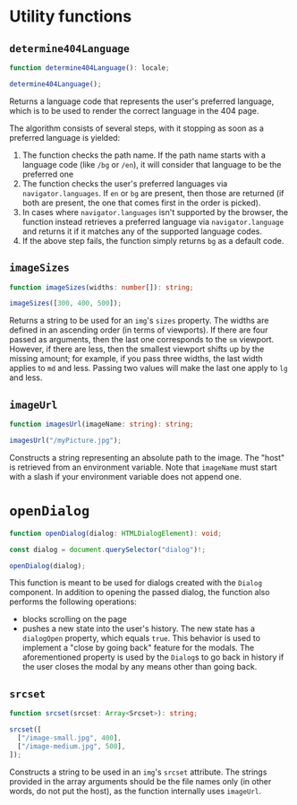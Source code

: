 # Utility functions

## `determine404Language`

```ts
function determine404Language(): locale;

determine404Language();
```

Returns a language code that represents the user's preferred language, which is to be used to render the correct language in the 404 page.

The algorithm consists of several steps, with it stopping as soon as a preferred language is yielded:

1. The function checks the path name. If the path name starts with a language code (like `/bg` or `/en`), it will consider that language to be the preferred one
2. The function checks the user's preferred languages via `navigator.languages`. If `en` or `bg` are present, then those are returned (if both are present, the one that comes first in the order is picked).
3. In cases where `navigator.languages` isn't supported by the browser, the function instead retrieves a preferred language via `navigator.language` and returns it if it matches any of the supported language codes.
4. If the above step fails, the function simply returns `bg` as a default code.

## `imageSizes`

```ts
function imageSizes(widths: number[]): string;

imageSizes([300, 400, 500]);
```

Returns a string to be used for an `img`'s `sizes` property. The widths are defined in an ascending order (in terms of viewports). If there are four passed as arguments, then the last one corresponds to the `sm` viewport. However, if there are less, then the smallest viewport shifts up by the missing amount; for example, if you pass three widths, the last width applies to `md` and less. Passing two values will make the last one apply to `lg` and less.

## `imageUrl`

```ts
function imagesUrl(imageName: string): string;

imagesUrl("/myPicture.jpg");
```

Constructs a string representing an absolute path to the image. The "host" is retrieved from an environment variable. Note that `imageName` must start with a slash if your environment variable does not append one.

# `openDialog`

```ts
function openDialog(dialog: HTMLDialogElement): void;

const dialog = document.querySelector("dialog")!;

openDialog(dialog);
```

This function is meant to be used for dialogs created with the `Dialog` component. In addition to opening the passed dialog, the function also performs the following operations:

- blocks scrolling on the page
- pushes a new state into the user's history. The new state has a `dialogOpen` property, which equals `true`. This behavior is used to implement a "close by going back" feature for the modals. The aforementioned property is used by the `Dialog`s to go back in history if the user closes the modal by any means other than going back.

## `srcset`

```ts
function srcset(srcset: Array<Srcset>): string;

srcset([
  ["/image-small.jpg", 400],
  ["/image-medium.jpg", 500],
]);
```

Constructs a string to be used in an `img`'s `srcset` attribute. The strings provided in the array arguments should be the file names only (in other words, do not put the host), as the function internally uses `imageUrl`.

